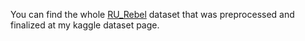 You can find the whole [RU_Rebel](https://www.kaggle.com/datasets/eliseistakovskii/ru-rebel-merged-deduplicated-541k) dataset that was preprocessed and finalized at my kaggle dataset page.
